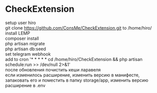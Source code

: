 # CheckExtension
setup user hiro  
git clone https://github.com/ConsMe/CheckExtension.git to /home/hiro/  
install LEMP  
composer install  
php artisan migrate  
php artisan db:seed  
set telegram webhook  
add to cron '* * * * * cd /home/hiro/CheckExtension && php artisan schedule:run >> /dev/null 2>&1'  
после обновления почистить кеши ларавеля  
если изменилось расширение, изменить версию  в манифесте, запаковать его и поместить в папку storage/app, изменить версию расширение в .env  

